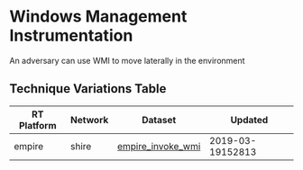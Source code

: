 # Windows Management Instrumentation

An adversary can use WMI to move laterally in the environment

## Technique Variations Table

| RT Platform | Network | Dataset | Updated |
| ----------- | ------- | --------- | ------- |
| empire |  shire | [empire_invoke_wmi](./empire_invoke_wmi.md) | 2019-03-19152813 |